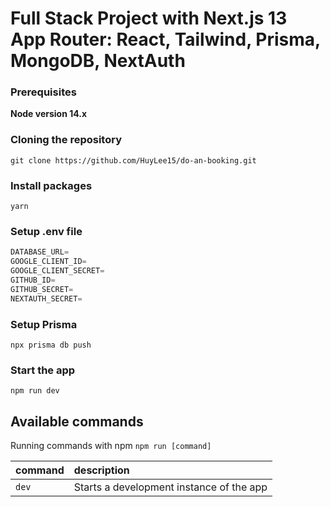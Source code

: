 # Full Stack Project with Next.js 13 App Router: React, Tailwind, Prisma, MongoDB, NextAuth

### Prerequisites

**Node version 14.x**

### Cloning the repository

```shell
git clone https://github.com/HuyLee15/do-an-booking.git
```

### Install packages

```shell
yarn
```

### Setup .env file

```js
DATABASE_URL=
GOOGLE_CLIENT_ID=
GOOGLE_CLIENT_SECRET=
GITHUB_ID=
GITHUB_SECRET=
NEXTAUTH_SECRET=
```

### Setup Prisma

```shell
npx prisma db push

```

### Start the app

```shell
npm run dev
```

## Available commands

Running commands with npm `npm run [command]`

| command | description                              |
| :------ | :--------------------------------------- |
| `dev`   | Starts a development instance of the app |